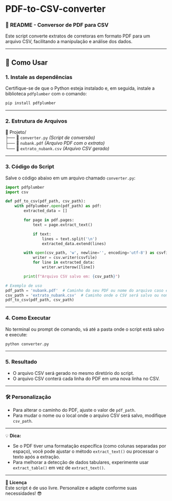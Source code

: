 # PDF-to-CSV-converter

### 📄 **README - Conversor de PDF para CSV**  

Este script converte extratos de corretoras em formato PDF para um arquivo CSV, facilitando a manipulação e análise dos dados.  

---

## 🚀 **Como Usar**  

### **1. Instale as dependências**  
Certifique-se de que o Python esteja instalado e, em seguida, instale a biblioteca `pdfplumber` com o comando:  
```bash
pip install pdfplumber
```

---

### **2. Estrutura de Arquivos**  
📁 Projeto/  
├── 📄 `converter.py` *(Script de conversão)*  
├── 📄 `nubank.pdf` *(Arquivo PDF com o extrato)*  
└── 📄 `extrato_nubank.csv` *(Arquivo CSV gerado)*  

---

### **3. Código do Script**  
Salve o código abaixo em um arquivo chamado `converter.py`:  
```python
import pdfplumber
import csv

def pdf_to_csv(pdf_path, csv_path):
    with pdfplumber.open(pdf_path) as pdf:
        extracted_data = []

        for page in pdf.pages:
            text = page.extract_text()

            if text:
                lines = text.split('\n')  
                extracted_data.extend(lines)  

        with open(csv_path, 'w', newline='', encoding='utf-8') as csvfile:
            writer = csv.writer(csvfile)
            for line in extracted_data:
                writer.writerow([line])  

        print(f"Arquivo CSV salvo em: {csv_path}")

# Exemplo de uso
pdf_path = 'nubank.pdf'  # Caminho do seu PDF ou nome do arquivo caso esteja na mesma pasta
csv_path = 'extrato_nubank.csv'  # Caminho onde o CSV será salvo ou nome do novo arquivo
pdf_to_csv(pdf_path, csv_path)
```

---

### **4. Como Executar**  
No terminal ou prompt de comando, vá até a pasta onde o script está salvo e execute:  
```bash
python converter.py
```

---

### **5. Resultado**  
- O arquivo CSV será gerado no mesmo diretório do script.  
- O arquivo CSV conterá cada linha do PDF em uma nova linha no CSV.  

---

### 🛠️ **Personalização**  
- Para alterar o caminho do PDF, ajuste o valor de `pdf_path`.  
- Para mudar o nome ou o local onde o arquivo CSV será salvo, modifique `csv_path`.  

---

💡 **Dica:**  
- Se o PDF tiver uma formatação específica (como colunas separadas por espaço), você pode ajustar o método `extract_text()` ou processar o texto após a extração.  
- Para melhorar a detecção de dados tabulares, experimente usar `extract_table()` em vez de `extract_text()`.  

---

📌 **Licença**  
Este script é de uso livre. Personalize e adapte conforme suas necessidades! 😎
